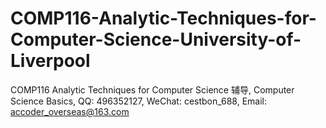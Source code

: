 # COMP116-Analytic-Techniques-for-Computer-Science-University-of-Liverpool
COMP116 Analytic Techniques for Computer Science 辅导, Computer Science Basics, QQ: 496352127, WeChat: cestbon_688, Email: accoder_overseas@163.com

